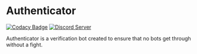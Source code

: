 # Authenticator
[![Codacy Badge](https://api.codacy.com/project/badge/Grade/251f5743549d4bc5965a4ac910ca2b09)](https://app.codacy.com/gh/UndefinedDevelopers/Authenticator?utm_source=github.com&utm_medium=referral&utm_content=UndefinedDevelopers/Authenticator&utm_campaign=Badge_Grade_Settings)
 [![Discord Server](https://discordapp.com/api/guilds/753111936199295046/widget.png)](https://discord.gg/5kW97X5)
 
 Authenticator is a verification bot created to ensure that no bots get through without a fight.